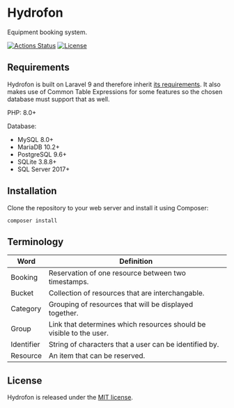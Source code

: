 # Hydrofon

Equipment booking system.

[![Actions Status](https://github.com/mikaeljorhult/hydrofon/workflows/CI/badge.svg)](https://github.com/mikaeljorhult/hydrofon/actions)
[![License](https://img.shields.io/badge/license-MIT-428f7e.svg)](http://mikaeljorhult.mit-license.org)

## Requirements
Hydrofon is built on Laravel 9 and therefore inherit [its requirements](https://laravel.com/docs/9.x/deployment#server-requirements). It also
makes use of Common Table Expressions for some features so the chosen database must support that as well. 

PHP: 8.0+

Database:
- MySQL 8.0+
- MariaDB 10.2+
- PostgreSQL 9.6+
- SQLite 3.8.8+
- SQL Server 2017+

## Installation
Clone the repository to your web server and install it using Composer:
```
composer install
```

## Terminology
| Word       | Definition |
| ---------- | ---------- |
| Booking    | Reservation of one resource between two timestamps. |
| Bucket     | Collection of resources that are interchangable. |
| Category   | Grouping of resources that will be displayed together. |
| Group      | Link that determines which resources should be visible to the user. |
| Identifier | String of characters that a user can be identified by. |
| Resource   | An item that can be reserved. |

## License
Hydrofon is released under the [MIT license](http://mikaeljorhult.mit-license.org).
